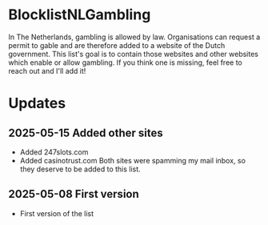 # BlocklistNLGambling
In The Netherlands, gambling is allowed by law. Organisations can request a permit to gable and are therefore added to a website of the Dutch government. This list's goal is to contain those websites and other websites which enable or allow gambling. If you think one is missing, feel free to reach out and I'll add it!

# Updates

## 2025-05-15 Added other sites
* Added 247slots.com
* Added casinotrust.com
Both sites were spamming my mail inbox, so they deserve to be added to this list.

## 2025-05-08 First version
* First version of the list